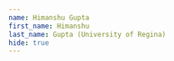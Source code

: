 ```yaml
--- 
name: Himanshu Gupta  
first_name: Himanshu 
last_name: Gupta (University of Regina) 
hide: true 
--- 
```

 
 